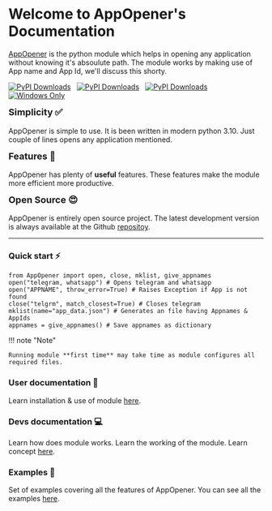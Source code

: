 # Welcome to AppOpener's Documentation

<html>
<a href="https://pypi.org/project/AppOpener" target="_blank">AppOpener</a>
</html>
is the python module which helps in opening any application without knowing it's absoulute path. The module works by making use of App name and App Id, we'll discuss this shorty.

[![PyPI Downloads](https://img.shields.io/pypi/dm/AppOpener)](https://pypi.org/project/AppOpener/) &nbsp; [![PyPI Downloads](https://img.shields.io/pypi/status/AppOpener)](https://pypi.org/project/AppOpener/) &nbsp; [![PyPI Downloads](https://img.shields.io/pypi/v/AppOpener?label=AppOpener)](https://pypi.org/project/AppOpener/) &nbsp; [![Windows Only](https://img.shields.io/badge/platform-windows-blue.svg)](https://shields.io/)

**<font size="4">Simplicity ✅</font>**
<br> <br>
AppOpener is simple to use. It is been written in modern python 3.10. Just couple of lines opens any application mentioned.

**<font size="4">Features 🤗</font>**
<br> <br>
AppOpener has plenty of **useful** features. These features make the module more efficient more productive.

**<font size="4">Open Source 😍</font>**
<br> <br>
AppOpener is entirely open source project. The latest development version is always available at the Github <a href="https://github.com/athrvvvv/AppOpener" target="_blank">repositoy</a>.

---

### Quick start ⚡

``` { .py .copy }
from AppOpener import open, close, mklist, give_appnames
open("telegram, whatsapp") # Opens telegram and whatsapp
open("APPNAME", throw_error=True) # Raises Exception if App is not found
close("telgrm", match_closest=True) # Closes telegram
mklist(name="app_data.json") # Generates an file having Appnames & AppIds
appnames = give_appnames() # Save appnames as dictionary
```

!!! note "Note"

    Running module **first time** may take time as module configures all required files.

### User documentation 📄

Learn installation & use of module [here](Overview.md).

### Devs documentation 💻

Learn how does module works. Learn the working of the module. Learn concept [here](Build.md).

### Examples 🤗

Set of examples covering all the features of AppOpener. You can see all the examples [here](Examples.md).